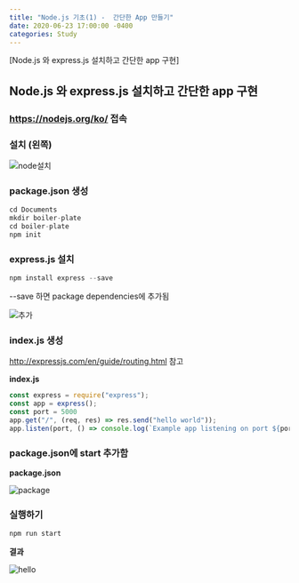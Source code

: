```yaml
---
title: "Node.js 기초(1) -  간단한 App 만들기"	
date: 2020-06-23 17:00:00 -0400	
categories: Study	
---
```


[Node.js 와 express.js 설치하고 간단한 app 구현]	



## Node.js 와 express.js 설치하고 간단한 app 구현	

### https://nodejs.org/ko/ 접속	



### 설치 (왼쪽)	

![node설치](../../assets/images/study/node1/node설치.PNG)	



### package.json 생성	

```	javascript
cd Documents	
mkdir boiler-plate	
cd boiler-plate	
npm init	
```



### express.js 설치	

```	javascript
npm install express --save	
```

--save 하면 package dependencies에 추가됨 	

![추가](../../assets/images/study/node1/추가.PNG)	



### index.js 생성	

http://expressjs.com/en/guide/routing.html 참고	



**index.js**	

```	javascript
const express = require("express");	
const app = express();	
const port = 5000	
app.get("/", (req, res) => res.send("hello world"));	
app.listen(port, () => console.log(`Example app listening on port ${port}!`))	
```



### package.json에 start 추가함	

**package.json**	

![package](../../assets/images/study/node1/package.PNG)	



### 실행하기	

```	javascript
npm run start	
```



**결과**	

![hello](../../assets/images/study/node1/hello.PNG)